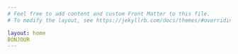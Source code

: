 ```yaml
---
# Feel free to add content and custom Front Matter to this file.
# To modify the layout, see https://jekyllrb.com/docs/themes/#overriding-theme-defaults

layout: home
BONJOUR
---
```

